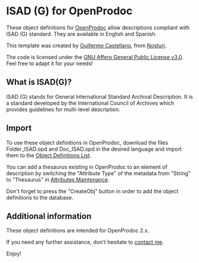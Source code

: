 # ISAD (G) for OpenProdoc

These object definitions for [OpenProdoc](https://jhierrot.github.io/openprodoc/index_ES.html) allow descriptions compliant with ISAD (G) standard. They are available in English and Spanish.

This template was created by [Guillermo Castellano](https://guillearch.github.io/), from [Nosturi](https://nosturi.es/).

The code is licensed under the [GNU Affero General Public License v3.0](https://github.com/guillearch/openprodoc-isad/blob/master/LICENSE). Feel free to adapt it for your needs!

## What is ISAD(G)?

ISAD (G) stands for General International Standard Archival Description. It is a standard developed by the International Council of Archives which provides guidelines for multi-level description.

## Import

To use these object definitions in OpenProdoc, download the files Folder_ISAD.opd and Doc_ISAD.opd in the desired language and import them to the [Object Definitions List](https://jhierrot.github.io/openprodoc/help/EN/ListObjDef.html).

You can add a thesaurus existing in OpenProdoc to an element of description by switching the "Attribute Type" of the metadata from "String" to "Thesaurus" in [Attributes Maintenance](https://jhierrot.github.io/openprodoc/help/EN/MantAttr.html).

Don't forget to press the "CreateObj" button in order to add the object definitions to the database.

## Additional information

These object definitions are intended for OpenProdoc 2.x.

If you need any further assistance, don't hesitate to [contact me](mailto:gcastellano@nosturi.es).

Enjoy!
